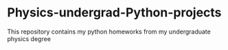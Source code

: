 # Physics-undergrad-Python-projects
This repository contains my python homeworks from my undergraduate physics degree
